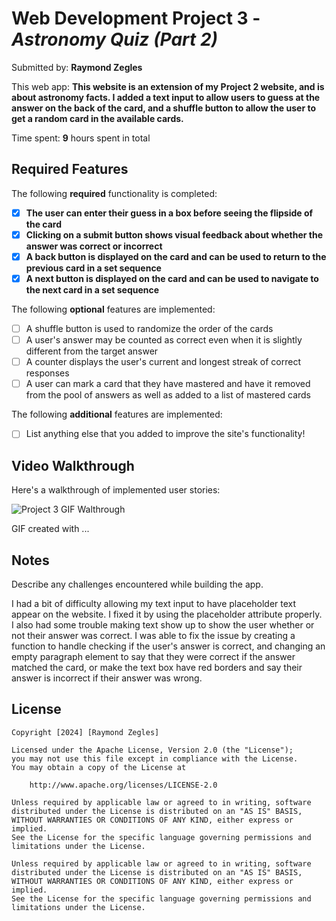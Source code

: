 # Web Development Project 3 - *Astronomy Quiz (Part 2)*

Submitted by: **Raymond Zegles**

This web app: **This website is an extension of my Project 2 website, and is about astronomy facts. I added a text input to allow users to guess at the answer on the back of the card, and a shuffle button to allow the user to get a random card in the available cards.**

Time spent: **9** hours spent in total

## Required Features

The following **required** functionality is completed:

- [X] **The user can enter their guess in a box before seeing the flipside of the card**
- [X] **Clicking on a submit button shows visual feedback about whether the answer was correct or incorrect**
- [X] **A back button is displayed on the card and can be used to return to the previous card in a set sequence**
- [X] **A next button is displayed on the card and can be used to navigate to the next card in a set sequence**

The following **optional** features are implemented:

- [ ] A shuffle button is used to randomize the order of the cards
- [ ] A user's answer may be counted as correct even when it is slightly different from the target answer
- [ ] A counter displays the user's current and longest streak of correct responses
- [ ] A user can mark a card that they have mastered and have it removed from the pool of answers as well as added to a list of mastered cards

The following **additional** features are implemented:

* [ ] List anything else that you added to improve the site's functionality!

## Video Walkthrough

Here's a walkthrough of implemented user stories:

<img src='https://media.giphy.com/media/v1.Y2lkPTc5MGI3NjExa2pyNTRlazg1MGxyaDZhMmRmbDJkMjVudDFlbHZubTV6aGo2ZzNnaSZlcD12MV9pbnRlcm5hbF9naWZfYnlfaWQmY3Q9Zw/8fpnObdAjMbgAHbSmk/giphy.gif' title='Project 3 GIF Walkthrough' width='' alt='Project 3 GIF Walthrough' />

<!-- Replace this with whatever GIF tool you used! -->
GIF created with ...  
<!-- Recommended tools:
[Kap](https://getkap.co/) for macOS
[ScreenToGif](https://www.screentogif.com/) for Windows
[peek](https://github.com/phw/peek) for Linux. -->

## Notes

Describe any challenges encountered while building the app.

I had a bit of difficulty allowing my text input to have placeholder text appear on the website. I fixed it by using the placeholder attribute properly. I also had some trouble making text show up to show the user whether or not their answer was correct. I was able to fix the issue by creating a function to handle checking if the user's answer is correct, and changing an empty paragraph element to say that they were correct if the answer matched the card, or make the text box have red borders and say their answer is incorrect if their answer was wrong.

## License

    Copyright [2024] [Raymond Zegles]

    Licensed under the Apache License, Version 2.0 (the "License");
    you may not use this file except in compliance with the License.
    You may obtain a copy of the License at

        http://www.apache.org/licenses/LICENSE-2.0

    Unless required by applicable law or agreed to in writing, software
    distributed under the License is distributed on an "AS IS" BASIS,
    WITHOUT WARRANTIES OR CONDITIONS OF ANY KIND, either express or implied.
    See the License for the specific language governing permissions and
    limitations under the License.

    Unless required by applicable law or agreed to in writing, software
    distributed under the License is distributed on an "AS IS" BASIS,
    WITHOUT WARRANTIES OR CONDITIONS OF ANY KIND, either express or implied.
    See the License for the specific language governing permissions and
    limitations under the License.
